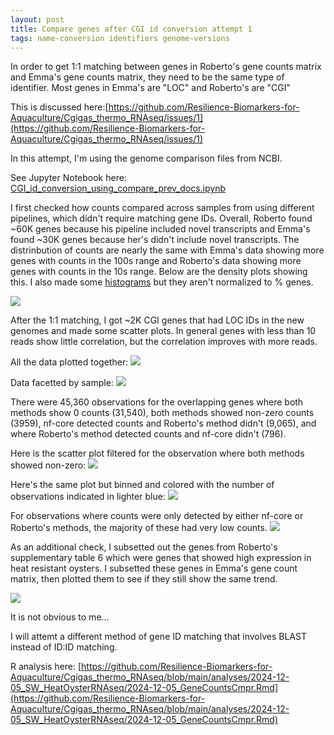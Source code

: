 ```yaml
---
layout: post
title: Compare genes after CGI id conversion attempt 1
tags: name-conversion identifiers genome-versions
---
```


In order to get 1:1 matching between genes in Roberto's gene counts matrix and Emma's gene counts matrix, they need to be the same type of identifier. Most genes in Emma's are "LOC" and Roberto's are "CGI"

This is discussed here:[https://github.com/Resilience-Biomarkers-for-Aquaculture/Cgigas_thermo_RNAseq/issues/1](https://github.com/Resilience-Biomarkers-for-Aquaculture/Cgigas_thermo_RNAseq/issues/1)

In this attempt, I'm using the genome comparison files from NCBI.

See Jupyter Notebook here: [CGI_id_conversion_using_compare_prev_docs.ipynb](https://github.com/Resilience-Biomarkers-for-Aquaculture/Cgigas_thermo_RNAseq/blob/main/analyses/2024-12-05_SW_HeatOysterRNAseq/CGI_id_conversion_using_compare_prev_docs.ipynb)

I first checked how counts compared across samples from using different pipelines, which didn't require matching gene IDs. Overall, Roberto found ~60K genes because his pipeline included novel transcripts and Emma's found ~30K genes because her's didn't include novel transcripts. The distrinbution of counts are nearly the same with Emma's data showing more genes with counts in the 100s range and Roberto's data showing more genes with counts in the 10s range. Below are the density plots showing this. I also made some [histograms](https://github.com/Resilience-Biomarkers-for-Aquaculture/Cgigas_thermo_RNAseq/blob/main/analyses/2024-12-05_SW_HeatOysterRNAseq/histogram.jpg) but they aren't normalized to % genes.

 [![](https://raw.githubusercontent.com/Resilience-Biomarkers-for-Aquaculture/Cgigas_thermo_RNAseq/refs/heads/main/analyses/2024-12-05_SW_HeatOysterRNAseq/density_plots.jpg)](https://github.com/Resilience-Biomarkers-for-Aquaculture/Cgigas_thermo_RNAseq/blob/main/analyses/2024-12-05_SW_HeatOysterRNAseq/density_plots.jpg)

After the 1:1 matching, I got ~2K CGI genes that had LOC IDs in the new genomes and made some scatter plots. In general genes with less than 10 reads show little correlation, but the correlation improves with more reads.

All the data plotted together:
[![](https://github.com/Resilience-Biomarkers-for-Aquaculture/Cgigas_thermo_RNAseq/blob/main/analyses/2024-12-05_SW_HeatOysterRNAseq/corplot_2K.jpg?raw=true)](https://github.com/Resilience-Biomarkers-for-Aquaculture/Cgigas_thermo_RNAseq/blob/main/analyses/2024-12-05_SW_HeatOysterRNAseq/corplot_2K.jpg)

Data facetted by sample:
[![](https://github.com/Resilience-Biomarkers-for-Aquaculture/Cgigas_thermo_RNAseq/blob/main/analyses/2024-12-05_SW_HeatOysterRNAseq/corplot_2K_eachSample.jpg?raw=true)](https://github.com/Resilience-Biomarkers-for-Aquaculture/Cgigas_thermo_RNAseq/blob/main/analyses/2024-12-05_SW_HeatOysterRNAseq/corplot_2K_eachSample.jpg)

There were 45,360 observations for the overlapping genes where both methods show 0 counts (31,540), both methods showed non-zero counts (3959), nf-core detected counts and Roberto's method didn't (9,065), and where Roberto's method detected counts and nf-core didn't (796).

Here is the scatter plot filtered for the observation where both methods showed non-zero:
[![](https://github.com/Resilience-Biomarkers-for-Aquaculture/Cgigas_thermo_RNAseq/blob/main/analyses/2024-12-05_SW_HeatOysterRNAseq/scatter_nonzeros.jpg?raw=true)](https://github.com/Resilience-Biomarkers-for-Aquaculture/Cgigas_thermo_RNAseq/blob/main/analyses/2024-12-05_SW_HeatOysterRNAseq/scatter_nonzeros.jpg)

Here's the same plot but binned and colored with the number of observations indicated in lighter blue:
[![](https://github.com/Resilience-Biomarkers-for-Aquaculture/Cgigas_thermo_RNAseq/blob/main/analyses/2024-12-05_SW_HeatOysterRNAseq/hexbin_nonzeros.jpg?raw=true)](https://github.com/Resilience-Biomarkers-for-Aquaculture/Cgigas_thermo_RNAseq/blob/main/analyses/2024-12-05_SW_HeatOysterRNAseq/hexbin_nonzeros.jpg)

For observations where counts were only detected by either nf-core or Roberto's methods, the majority of these had very low counts.
[![](https://github.com/Resilience-Biomarkers-for-Aquaculture/Cgigas_thermo_RNAseq/blob/main/analyses/2024-12-05_SW_HeatOysterRNAseq/hist_zeroVSnonzeros.jpg?raw=true)](https://github.com/Resilience-Biomarkers-for-Aquaculture/Cgigas_thermo_RNAseq/blob/main/analyses/2024-12-05_SW_HeatOysterRNAseq/hist_zeroVSnonzeros.jpg)

As an additional check, I subsetted out the genes from Roberto's supplementary table 6 which were genes that showed high expression in heat resistant oysters. I subsetted these genes in Emma's gene count matrix, then plotted them to see if they still show the same trend.

[![](https://github.com/Resilience-Biomarkers-for-Aquaculture/Cgigas_thermo_RNAseq/blob/main/analyses/2024-12-05_SW_HeatOysterRNAseq/heat_resistant_high_exp_genes_boxplots.jpg?raw=true)](https://github.com/Resilience-Biomarkers-for-Aquaculture/Cgigas_thermo_RNAseq/blob/main/analyses/2024-12-05_SW_HeatOysterRNAseq/heat_resistant_high_exp_genes_boxplots.jpg)

It is not obvious to me...

I will attemt a different method of gene ID matching that involves BLAST instead of ID:ID matching.

R analysis here: [https://github.com/Resilience-Biomarkers-for-Aquaculture/Cgigas_thermo_RNAseq/blob/main/analyses/2024-12-05_SW_HeatOysterRNAseq/2024-12-05_GeneCountsCmpr.Rmd](https://github.com/Resilience-Biomarkers-for-Aquaculture/Cgigas_thermo_RNAseq/blob/main/analyses/2024-12-05_SW_HeatOysterRNAseq/2024-12-05_GeneCountsCmpr.Rmd)
